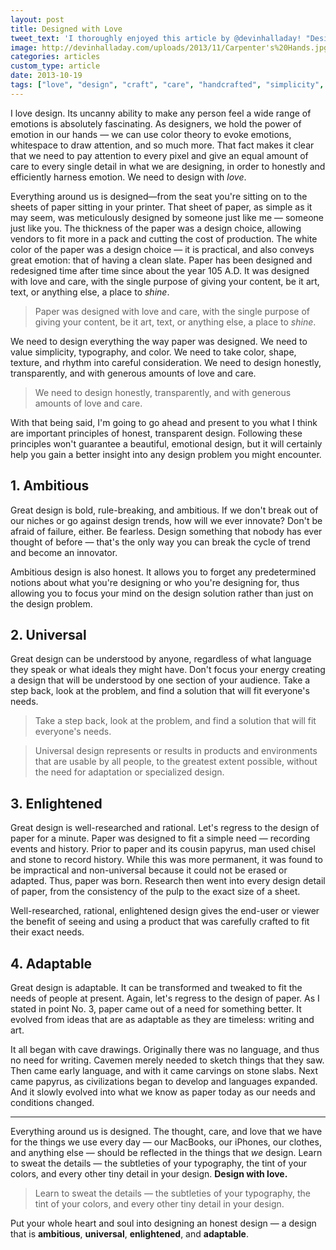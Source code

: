 ```yaml
---
layout: post
title: Designed with Love
tweet_text: 'I thoroughly enjoyed this article by @devinhalladay! "Designed with Love":'
image: http://devinhalladay.com/uploads/2013/11/Carpenter's%20Hands.jpg
categories: articles
custom_type: article
date: 2013-10-19
tags: ["love", "design", "craft", "care", "handcrafted", "simplicity", "honest design"]
---
```

<p class="lead">I love design. Its uncanny ability to make any person feel a wide range of emotions is absolutely fascinating. As designers, we hold the power of emotion in our hands — we can use color theory to evoke emotions, whitespace to draw attention, and so much more. That fact makes it clear that we need to pay attention to every pixel and give an equal amount of care to every single detail in what we are designing, in order to honestly and efficiently harness emotion. We need to design with <i>love</i>.</p>

Everything around us is designed—from the seat you're sitting on to the sheets of paper sitting in your printer. That sheet of paper, as simple as it may seem, was meticulously designed by someone just like me — someone just like you. The thickness of the paper was a design choice, allowing vendors to fit more in a pack and cutting the cost of production. The white color of the paper was a design choice — it is practical, and also conveys great emotion: that of having a clean slate. Paper has been designed and redesigned time after time since about the year 105 A.D. It was designed with love and care, with the single purpose of giving your content, be it art, text, or anything else, a place to *shine*.

<blockquote class="pullquote"><p>Paper was designed with love and care, with the single purpose of giving your content, be it art, text, or anything else, a place to <i>shine</i>.</p></blockquote>

We need to design everything the way paper was designed. We need to value simplicity, typography, and color. We need to take color, shape, texture, and rhythm into careful consideration. We need to design honestly, transparently, and with generous amounts of love and care.

<blockquote class="pullquote"><p>We need to design honestly, transparently, and with generous amounts of love and care.</p></blockquote>

With that being said, I'm going to go ahead and present to you what I think are important principles of honest, transparent design. Following these principles won't guarantee a beautiful, emotional design, but it will certainly help you gain a better insight into any design problem you might encounter.

## 1. Ambitious
Great design is bold, rule-breaking, and ambitious. If we don't break out of our niches or go against design trends, how will we ever innovate? Don't be afraid of failure, either. Be fearless. Design something that nobody has ever thought of before — that's the only way you can break the cycle of trend and become an innovator.

Ambitious design is also honest. It allows you to forget any predetermined notions about what you're designing or who you're designing for, thus allowing you to focus your mind on the design solution rather than just on the design problem.

## 2. Universal
Great design can be understood by anyone, regardless of what language they speak or what ideals they might have. Don't focus your energy creating a design that will be understood by one section of your audience. Take a step back, look at the problem, and find a solution that will fit everyone's needs.

<blockquote class="pullquote"><p>Take a step back, look at the problem, and find a solution that will fit everyone's needs.</p></blockquote>

>Universal design represents or results in products and environments that are usable by all people, to the greatest extent possible, without the need for adaptation or specialized design.

## 3. Enlightened
Great design is well-researched and rational. Let's regress to the design of paper for a minute. Paper was designed to fit a simple need — recording events and history. Prior to paper and its cousin papyrus, man used chisel and stone to record history. While this was more permanent, it was found to be impractical and non-universal because it could not be erased or adapted. Thus, paper was born. Research then went into every design detail of paper, from the consistency of the pulp to the exact size of a sheet.

Well-researched, rational, enlightened design gives the end-user or viewer the benefit of seeing and using a product that was carefully crafted to fit their exact needs.

## 4. Adaptable
Great design is adaptable. It can be transformed and tweaked to fit the needs of people at present. Again, let's regress to the design of paper. As I stated in point No. 3, paper came out of a need for something better. It evolved from ideas that are as adaptable as they are timeless: writing and art.

It all began with cave drawings. Originally there was no language, and thus no need for writing. Cavemen merely needed to sketch things that they saw. Then came early language, and with it came carvings on stone slabs. Next came papyrus, as civilizations began to develop and languages expanded. And it slowly evolved into what we know as paper today as our needs and conditions changed.

<hr class="short">

Everything around us is designed. The thought, care, and love that we have for the things we use every day — our MacBooks, our iPhones, our clothes, and anything else — should be reflected in the things that *we* design. Learn to sweat the details — the subtleties of your typography, the tint of your colors, and every other tiny detail in your design. **Design with love.**

<blockquote class="pullquote">
  <p>Learn to sweat the details — the subtleties of your typography, the tint of your colors, and every other tiny detail in your design.</p>
</blockquote>

Put your whole heart and soul into designing an honest design — a design that is **ambitious**, **universal**, **enlightened**, and **adaptable**.